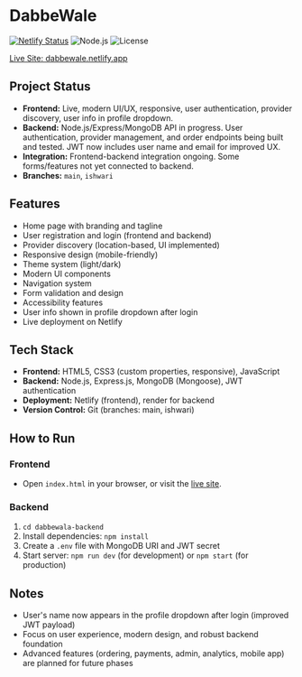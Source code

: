 # DabbeWale

[![Netlify Status](https://api.netlify.com/api/v1/badges/6e2e7e7e-xxxx-xxxx-xxxx-xxxxxxxxxxxx/deploy-status)](https://dabbewale.netlify.app/)
![Node.js](https://img.shields.io/badge/node-%3E=14.0.0-green)
![License](https://img.shields.io/badge/license-MIT-blue)

[Live Site: dabbewale.netlify.app](https://dabbewale.netlify.app/)

## Project Status
- **Frontend:** Live, modern UI/UX, responsive, user authentication, provider discovery, user info in profile dropdown.
- **Backend:** Node.js/Express/MongoDB API in progress. User authentication, provider management, and order endpoints being built and tested. JWT now includes user name and email for improved UX.
- **Integration:** Frontend-backend integration ongoing. Some forms/features not yet connected to backend.
- **Branches:** `main`, `ishwari`

## Features
- Home page with branding and tagline
- User registration and login (frontend and backend)
- Provider discovery (location-based, UI implemented)
- Responsive design (mobile-friendly)
- Theme system (light/dark)
- Modern UI components
- Navigation system
- Form validation and design
- Accessibility features
- User info shown in profile dropdown after login
- Live deployment on Netlify

## Tech Stack
- **Frontend:** HTML5, CSS3 (custom properties, responsive), JavaScript
- **Backend:** Node.js, Express.js, MongoDB (Mongoose), JWT authentication
- **Deployment:** Netlify (frontend), render for backend
- **Version Control:** Git (branches: main, ishwari)

## How to Run

### Frontend
- Open `index.html` in your browser, or visit the [live site](https://dabbewale.netlify.app/).

### Backend
1. `cd dabbewala-backend`
2. Install dependencies: `npm install`
3. Create a `.env` file with MongoDB URI and JWT secret
4. Start server: `npm run dev` (for development) or `npm start` (for production)

## Notes
- User's name now appears in the profile dropdown after login (improved JWT payload)
- Focus on user experience, modern design, and robust backend foundation
- Advanced features (ordering, payments, admin, analytics, mobile app) are planned for future phases
